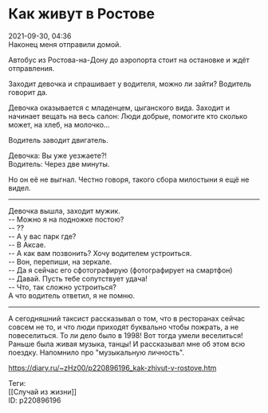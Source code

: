Как живут в Ростове
====================

   
 2021-09-30, 04:36   
  Наконец меня отправили домой.   
   
 Автобус из Ростова-на-Дону до аэропорта стоит на остановке и ждёт отправления.   
   
 Заходит девочка и спрашивает у водителя, можно ли зайти? Водитель говорит да.   
   
 Девочка оказывается с младенцем, цыганского вида. Заходит и начинает вещать на весь салон: Люди добрые, помогите кто сколько может, на хлеб, на молочко...   
   
 Водитель заводит двигатель.   
   
 Девочка: Вы уже уезжаете?!   
 Водитель: Через две минуты.   
   
 Но он её не выгнал. Честно говоря, такого сбора милостыни я ещё не видел.   
   
 ***   
   
 Девочка вышла, заходит мужик.   
 -- Можно я на подножке постою?   
 -- ??   
 -- А у вас парк где?   
 -- В Аксае.   
 -- А как вам позвонить? Хочу водителем устроиться.   
 -- Вон, перепиши, на зеркале.   
 -- Да я сейчас его сфотографирую (фотографирует на смартфон)   
 -- Давай. Пусть тебе сопутствует удача!   
 -- Что, так сложно устроиться?   
 А что водитель ответил, я не помню.   
   
 ***   
   
 А сегодняшний таксист рассказывал о том, что в ресторанах сейчас совсем не то, и что люди приходят буквально чтобы пожрать, а не повеселиться. То ли дело было в 1998! Вот тогда умели веселиться! Раньше была живая музыка, танцы! И рассказывал мне об этом всю поездку. Напомнило про "музыкальную личность".   
    
 <https://diary.ru/~zHz00/p220896196_kak-zhivut-v-rostove.htm>   
   
 Теги:   
 [[Случай из жизни]]   
 ID: p220896196